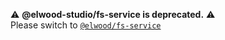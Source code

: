 :warning: **@elwood-studio/fs-service is deprecated.** :warning:<br/>
Please switch to [`@elwood/fs-service`](https://www.npmjs.com/package/@elwood/fs-serivce)
